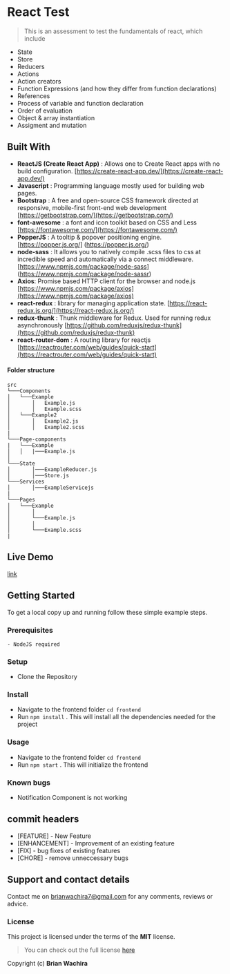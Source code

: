 # React Test

> This is an assessment to test the fundamentals of react, which include
- State
- Store
- Reducers
- Actions
- Action creators
- Function Expressions (and how they differ from function declarations)
- References
- Process of variable and function declaration
-  Order of evaluation
- Object & array instantiation
- Assigment and mutation

## Built With
- <b>ReactJS (Create React App)</b> : Allows one to Create React apps with no build configuration. [https://create-react-app.dev/](https://create-react-app.dev/)
- <b>Javascript</b> : Programming language mostly used for building web pages.
- <b>Bootstrap</b> : A free and open-source CSS framework directed at responsive, mobile-first front-end web development [https://getbootstrap.com/](https://getbootstrap.com/)
- <b>font-awesome</b> : a font and icon toolkit based on CSS and Less [https://fontawesome.com/](https://fontawesome.com/)
- <b>PopperJS</b> : A tooltip & popover positioning engine. [https://popper.js.org/] (https://popper.js.org/)
- <b>node-sass</b> : It allows you to natively compile .scss files to css at incredible speed and automatically via a connect middleware. [https://www.npmjs.com/package/node-sass] (https://www.npmjs.com/package/node-sassr)
- <b>Axios</b>: Promise based HTTP client for the browser and node.js [https://www.npmjs.com/package/axios](https://www.npmjs.com/package/axios)
 - <b>react-redux</b> :  library for managing application state. [https://react-redux.js.org/](https://react-redux.js.org/)
 - <b>redux-thunk</b> : Thunk middleware for Redux. Used for running redux asynchronously [https://github.com/reduxjs/redux-thunk](https://github.com/reduxjs/redux-thunk)
 - <b>react-router-dom</b> : A routing library for reactjs [https://reactrouter.com/web/guides/quick-start](https://reactrouter.com/web/guides/quick-start)

#### Folder structure
```
src 
└───Components
│   └───Example
│       │   Example.js
│       │   Example.scss
│   └───Example2
│       │   Example2.js
│       │   Example2.scss
|
└───Page-components
|   └───Example
│   │   |───Example.js
│  
└───State
│       │───ExampleReducer.js
│       │───Store.js
└───Services
│       │───ExampleServicejs
|
└───Pages
│   └───Example
│       │   
│       └───Example.js
│       │   
│       └───Example.scss
|
```

## Live Demo
[link](https://justasec/)<br/>
## Getting Started

To get a local copy up and running follow these simple example steps.

### Prerequisites
    - NodeJS required
### Setup
- Clone the Repository

### Install

- Navigate to the frontend folder ```cd frontend```
- Run ```npm install``` . This will install all the
dependencies needed for the project
### Usage
- Navigate to the frontend folder ```cd frontend```
- Run ```npm start``` . This will initialize the
frontend

### Known bugs
 - Notification Component is not working

## commit headers
- [FEATURE] - New Feature
- [ENHANCEMENT] - Improvement of an existing feature
- [FIX] - bug fixes of existing features
- [CHORE] - remove unneccessary bugs

## Support and contact details
Contact me on brianwachira7@gmail.com for any comments, reviews or advice.

### License

This project is licensed under the terms of the **MIT** license.

>You can check out the full license [here](https://github.com/brianwachira/ti-react-test/blob/main/LICENSE.md)  

Copyright (c) **Brian Wachira**

